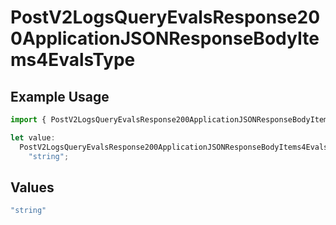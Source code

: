 # PostV2LogsQueryEvalsResponse200ApplicationJSONResponseBodyItems4EvalsType

## Example Usage

```typescript
import { PostV2LogsQueryEvalsResponse200ApplicationJSONResponseBodyItems4EvalsType } from "orq-poc-typescript-multi-env-version/models/operations";

let value:
  PostV2LogsQueryEvalsResponse200ApplicationJSONResponseBodyItems4EvalsType =
    "string";
```

## Values

```typescript
"string"
```